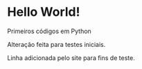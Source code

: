 # Hello World!
Primeiros códigos em Python

Alteração feita para testes iniciais.

Linha adicionada pelo site para fins de teste.